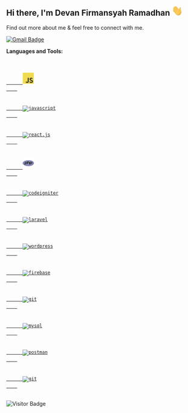 ## Hi there, I'm Devan Firmansyah Ramadhan <img src="assets/hi.gif" width="29px">

Find out more about me & feel free to connect with me.

[![Gmail Badge](https://img.shields.io/badge/-devanramadhan92@gmail.com-c14438?style=flat&logo=Gmail&logoColor=white&link=mailto:devanramadhan92@gmail.com)](mailto:devanramadhan92@gmail.com) <p>
  <strong>Languages and Tools:</strong>
</p>
<p>
  <code>
    <a href="https://developer.mozilla.org/en-US/docs/Web/JavaScript" target="_blank" rel="noreferrer">
      <img height="30" class="mb-4 mr-4 h-6 w-6 sm:h-10 sm:w-10" src="https://raw.githubusercontent.com/devicons/devicon/master/icons/javascript/javascript-original.svg" alt="javascript">
    </a>
  </code>
  <code>
    <a href="https://expressjs.com/" target="_blank" rel="noreferrer">
      <img height="30" class="mb-4 mr-4 h-6 w-6 sm:h-10 sm:w-10" src="https://buttercms.com/static/images/tech_banners/ExpressJS.png" alt="javascript">
    </a>
  </code>
  <code>
    <a href="https://reactjs.org/" target="_blank" rel="noreferrer">
      <img height="30" class="mb-4 mr-4 h-6 w-6 sm:h-10 sm:w-10" src="https://upload.wikimedia.org/wikipedia/commons/thumb/a/a7/React-icon.svg/1200px-React-icon.svg.png" alt="react.js">
    </a>
  </code>
  <code>
    <a href="https://www.php.net" target="_blank" rel="noreferrer">
      <img height="30" class="mb-4 mr-4 h-6 w-6 sm:h-10 sm:w-10" src="https://raw.githubusercontent.com/github/explore/80688e429a7d4ef2fca1e82350fe8e3517d3494d/topics/php/php.png" alt="php">
    </a>
  </code>
  <code>
    <a href="https://codeigniter.com/" target="_blank" rel="noreferrer">
      <img height="30" class="mb-4 mr-4 h-6 w-6 sm:h-10 sm:w-10" src="https://konsultanitbandung.net/wp-content/uploads/2020/09/codeigniter-icon-512.png" alt="codeigniter">
    </a>
  </code>
  <code>
    <a href="https://laravel.com/" target="_blank" rel="noreferrer">
      <img height="30" class="mb-4 mr-4 h-6 w-6 sm:h-10 sm:w-10" src="https://upload.wikimedia.org/wikipedia/commons/thumb/9/9a/Laravel.svg/800px-Laravel.svg.png" alt="laravel">
    </a>
  </code>
  <code>
    <a href="https://wordpress.com/id/" target="_blank" rel="noreferrer">
      <img height="30" class="mb-4 mr-4 h-6 w-6 sm:h-10 sm:w-10" src="https://rockcontent.com/wp-content/uploads/2021/02/stage-en-wordpress.png" alt="wordpress">
    </a>
  </code>
  <code>
    <a href="https://firebase.google.com/" target="_blank" rel="noreferrer">
      <img height="30" class="mb-4 mr-4 h-6 w-6 sm:h-10 sm:w-10" src="https://www.vectorlogo.zone/logos/firebase/firebase-icon.svg" alt="firebase">
    </a>
  </code>
  <code>
    <a href="https://git-scm.com/" target="_blank" rel="noreferrer">
      <img height="30" class="mb-4 mr-4 h-6 w-6 sm:h-10 sm:w-10" src="https://www.vectorlogo.zone/logos/git-scm/git-scm-icon.svg" alt="git">
    </a>
  </code>
  <code>
    <a href="https://www.mysql.com/" target="_blank" rel="noreferrer">
      <img height="30" class="mb-4 mr-4 h-6 w-6 sm:h-10 sm:w-10" src="https://upload.wikimedia.org/wikipedia/id/thumb/a/a9/MySQL.png/300px-MySQL.png" alt="mysql">
    </a>
  </code>
  <code>
    <a href="https://www.postman.com/" target="_blank" rel="noreferrer">
      <img height="30" class="mb-4 mr-4 h-6 w-6 sm:h-10 sm:w-10" src="https://dashboard.snapcraft.io/site_media/appmedia/2018/11/logo-mark.png" alt="postman">
    </a>
  </code>
  <code>
    <a href="https://www.figma.com/" target="_blank" rel="noreferrer">
      <img height="30" class="mb-4 mr-4 h-6 w-6 sm:h-10 sm:w-10" src="https://upload.wikimedia.org/wikipedia/commons/thumb/3/33/Figma-logo.svg/800px-Figma-logo.svg.png" alt="git">
    </a>
  </code>
</p>

![Visitor Badge](https://visitor-badge.laobi.icu/badge?page_id=githubdev99)

